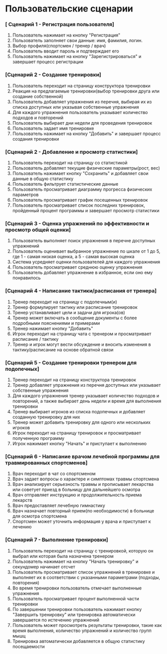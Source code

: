 # Пользовательские сценарии



### [ Сценарий 1 - Регистрация пользователя]

1. Пользователь нажимает на кнопку "Регистрация"
2. Пользователь заполняет свои данные: имя, фамилия, логин.
3. Выбор профиля(спортсмен / тренер / врач)
4. Пользователь вводит пароль и подтверждает его
5. Пользователь нажимает на кнопку "Зарегистрироваться" и завершает процесс регистрации





### [Сценарий 2 - Создание тренировки]

1. Пользователь переходит на страницу конструктора тренировки
2. Реакция на предлагаемые тренировки(выбор тренировки друга или создание собственной)
3. Пользователь добавляет упражнения из перечня, выбирая их из списка доступных или указывая собственные упражнения
4. Для каждого упражнения пользователь указывает количество подходов и повторений
5. Пользователь выбирает дни недели для проведения тренировок
6. Пользователь задает имя тренировке
7. Пользователь нажимает на кнопку "Добавить" и завершает процесс создания тренировки

	



### [Сценарий 2 -  Добавление и просмотр статистики]

1. Пользователь переходит на страницу со статистикой
2. Пользователь добавляет текущие физические параметры(рост, вес)
3. Пользователь нажимает кнопку "Сохранить" и добавляет свои данные в общую статистику
4. Пользователь фильтрует статистические данные
5. Пользователь просматривает диаграмму прогресса физических параметров
6. Пользователь просматривает график посещенных тренировок
7. Пользователь просматривает список последних тренировок, пройденный процент программы и завершает просмотр статистики





### [Сценарий 3 - Оценка упражнений по эффективности и просмотр общей оценки]

1. Пользователь выполняет поиск упражнения в перечне доступных упражнений
2. Пользователь оценивает выбранное упражнение по шкале от 1 до 5, где 1 - самая низкая оценка, а 5 - самая высокая оценка
3. Система усредняет оценки пользователей для каждого упражнения
4. Пользователь просматривает среднюю оценку упражнения
5. Пользователь добавляет упражнение в избранное, если оно ему понравилось





### [Сценарий 4 - Написание тактики/расписания от тренера]

1. Тренер переходит на страницу с подопечным(и)
2. Тренер формулирует тактику или расписание тренировок
3. Тренер устанавливает цели и задачи для игрока(ов)
4. Тренер может включать в сообщение документы с более подробными пояснениями и примерами
5. Тренер нажимает кнопку "Добавить"
6. Игрок переходит на страницу чата с тренером и просматривает расписание / тактику
7. Тренер и игрок могут вести обсуждение и вносить изменения в тактику/расписание на основе обратной связи






### [Сценарий 5 - Создание тренировки тренером для подопечных]

1. Тренер переходит на страницу конструктора тренировок
2. Тренер добавляет упражнения из перечня доступных или указывает собственные упражнения
3. Для каждого упражнения тренер указывает количество подходов и повторений, а также выбирает день недели и время для выполнения тренировки
4. Тренер выбирает игроков из списка подопечных и добавляет созданную тренировку для них
5. Тренер может добавить тренировку для одного или нескольких игроков
6. Игрок переходит на страницу тренировок и просматривает полученную программу
7. Игрок нажимает кнопку "Начать" и приступает к выполнению



### [Сценарий 6 - Написание врачом лечебной программы для травмированных спортсменов]

1. Врач  переходит в чат со спортсменом
2. Врач задает вопросы о характере и симптомах травмы спортсмена
3. Врач анализирует серьезность травмы и прописывает лекарства или советует приезд в больницу для дальнейшего осмотра
4. Врач отправляет инструкцию и продолжительность приема лекарств
5. Врач предоставляет лечебную гимнастику
6. Врач назначает повторный прием(по необходимости) в больнице для осмотра спортсмена
7. Спортсмен может уточнить информация у врача и приступает к лечению
	



### [Сценарий 7 - Выполнение тренировки]

1. Пользователь переходит на страницу с тренировкой, которую он выбрал или которая была назначена тренером
2. Пользователь нажимает на кнопку "Начать тренировку" и секундомер начинает отсчет
3. Пользователь просматривает список упражнений в тренировке и выполняет их в соответствии с указанными параметрами (подходы, повторения)
4. Во время тренировки пользователь отмечает выполненные упражнения
5. Пользователь просматривает процент выполненной части тренировки
6. По завершении тренировки пользователь нажимает кнопку "Завершить тренировку" или тренировка автоматически завершается по истечению упражнений
7. Пользователь может просмотреть результаты тренировки, такие как время выполнения, количество упражнений и количество групп мышц
8. Тренировка автоматически добавляется в общую статистику посещаемости
